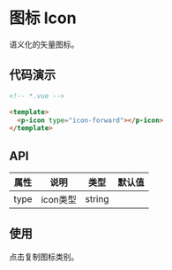 # 图标 Icon

语义化的矢量图标。

## 代码演示

```html
<!-- *.vue -->

<template>
  <p-icon type="icon-forward"></p-icon>
</template>
```
## API

| 属性 | 说明 | 类型 | 默认值 |
| --- | --- | --- | --- |
| type | icon类型 | string | |

## 使用

点击复制图标类别。

